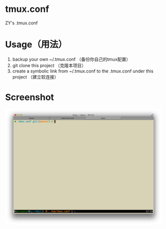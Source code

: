 tmux.conf
=========

ZY's .tmux.conf

# Usage（用法）
1. backup your own ~/.tmux.conf （备份你自己的tmux配置）
2. git clone this project （克隆本项目）
3. create a symbolic link from ~/.tmux.conf to the .tmux.conf under this project （建立软连接）

# Screenshot
![tmux-20140408.png](tmux-20140408.png)
